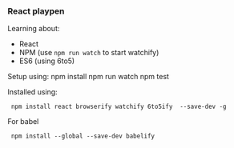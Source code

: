 ### React playpen

Learning about:

- React
- NPM  (use `npm run watch` to start watchify)
- ES6  (using 6to5)


Setup using:
    npm install
    npm run watch
    npm test



Installed using:
    
     npm install react browserify watchify 6to5ify  --save-dev -g
     
For babel

     npm install --global --save-dev babelify
    
    